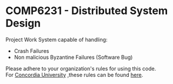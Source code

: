 # COMP6231 - Distributed System Design

Project Work
System capable of handling:
  - Crash Failures
  - Non malicious Byzantine Failures (Software Bug)

Please adhere to your organization's rules for using this code.<br>
For [Concordia University](http://www.concordia.ca) ,these rules can be found [here](http://www.concordia.ca/students/academic-integrity/offences.html).
